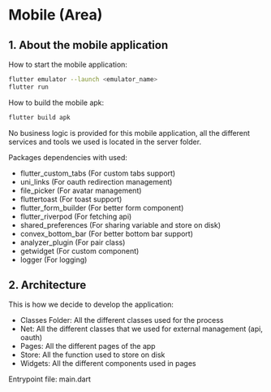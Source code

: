 # Mobile (Area)

## 1. About the mobile application

How to start the mobile application:
```sh
flutter emulator --launch <emulator_name>
flutter run
```

How to build the mobile apk:
```sh
flutter build apk
```

No business logic is provided for this mobile application, all the different services and tools we used
is located in the server folder.

Packages dependencies with used:
- flutter_custom_tabs (For custom tabs support)
- uni_links (For oauth redirection management)
- file_picker (For avatar management)
- fluttertoast (For toast support)
- flutter_form_builder (For better form component)
- flutter_riverpod (For fetching api)
- shared_preferences (For sharing variable and store on disk)
- convex_bottom_bar (For better bottom bar support)
- analyzer_plugin (For pair class)
- getwidget (For custom component)
- logger (For logging)

## 2. Architecture

This is how we decide to develop the application:

- Classes Folder: All the different classes used for the process
- Net: All the different classes that we used for external management (api, oauth)
- Pages: All the different pages of the app
- Store: All the function used to store on disk
- Widgets: All the different components used in pages

Entrypoint file: main.dart
